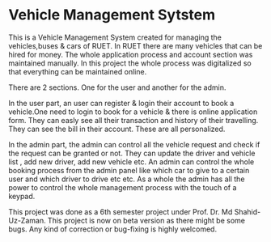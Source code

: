# Vehicle Management Sytstem

This is a Vehicle Management System created for managing the vehicles,buses & cars of RUET. In RUET there are many vehicles that can be
hired for money. The whole application process and account section was maintained manually. In this project the whole process was 
digitalized so that everything can be maintained online. 

There are 2 sections. One for the user and another for the admin. 

In the user part, an user can register & login their account to book a vehicle.One need to login to book for a vehicle & there is online
application form. They can easly see all their transaction and history of their travelling. They can see the bill in their account. These
are all personalized. 

In the admin part, the admin can control all the vehicle request and check if the request can be granted or not. They can update the 
driver and vehicle list , add new driver, add new vehicle etc. An admin can control the whole booking process from the admin panel like
which car to give to a certain user and which driver to drive etc etc. As a whole the admin has all the power to control the whole management
process with the touch of a keypad. 

This project was done as a 6th semester project under Prof. Dr. Md Shahid-Uz-Zaman. This project is now on beta version as there might be
some bugs. Any kind of correction or bug-fixing is highly welcomed. 
